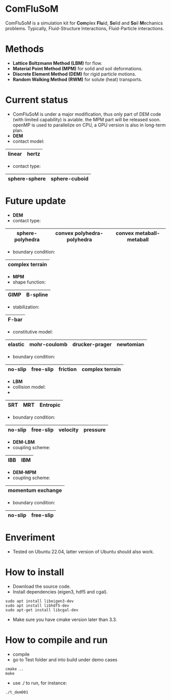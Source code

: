 # ComFluSoM
ComFluSoM is a simulation kit for **Com**plex **Flu**id, **So**lid and **So**il **M**echanics problems. Typically, Fluid-Structure Interactions, Fluid-Particle interactions.
# Methods
- **Lattice Boltzmann Method (LBM)** for flow.
- **Material Point Method (MPM)** for solid and soil deformations.
- **Discrete Element Method (DEM)** for rigid particle motions. 
- **Random Walking Method (RWM)** for solute (heat) transports.
# Current status
- ComFluSoM is under a major modification, thus only part of DEM code (with limited capability) is aviable. the MPM part will be released soon. openMP is used to parallelize on CPU, a GPU version is also in long-term plan.
- **DEM**
- contact model:

| linear | hertz |
|----------|----------|

- contact type:

| sphere-sphere | sphere-cuboid |
|----------|----------|


# Future update
- **DEM**
- contact type:

| sphere-polyhedra | convex polyhedra-polyhedra | convex metaball-metaball |
|----------|----------|----------|

- boundary condition:

| complex terrain |
|----------|

- **MPM**
- shape function:

| GIMP | B-spline |
|----------|----------|

- stabilization:

| F-bar |
|----------|

- constitutive model:

| elastic | mohr-coulomb | drucker-prager | newtomian |
|----------|----------|----------|----------|

- boundary condition:

| no-slip | free-slip | friction | complex terrain |
|----------|----------|----------|----------|

- **LBM**
- collision model:
- 
| SRT | MRT | Entropic |
|----------|----------|----------|
  
- boundary condition:

| no-slip | free-slip | velocity | pressure |
|----------|----------|----------|----------|

- **DEM-LBM**
- coupling scheme:

| IBB | IBM |
|----------|----------|

- **DEM-MPM**
- coupling scheme:

| momentum exchange |
|----------|
 
- boundary condition:

| no-slip | free-slip |
|----------|----------|

# Enveriment
- Tested on Ubuntu 22.04, latter version of Ubuntu should also work.
# How to install
- Download the source code.
- Install dependencies (eigen3, hdf5 and cgal).
```
sudo apt install libeigen3-dev
sudo apt install libhdf5-dev
sudo apt-get install libcgal-dev
```
- Make sure you have cmake version later than 3.3.
# How to compile and run
- compile
- go to Test folder and into build under demo cases
```
cmake ..
make
```
- use ./ to run, for instance:
```
./t_dem001
```
